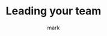 ---
sidebar_position: 1
slug: Lleadership
title: Leading your team
author: [mark]
tags: [leadership]
---